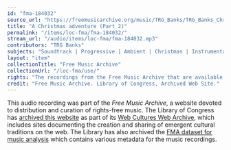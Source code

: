 ```yaml
---
id: "fma-184032"
source_url: "https://freemusicarchive.org/music/TRG_Banks/TRG_Banks_Christmas_Album/A_Christmas_adventure_Part_2"
title: "A Christmas adventure (Part 2)"
permalink: "/items/loc-fma/fma-184032/"
stream_url: "/audio/items/loc-fma/fma-184032.mp3"
contributors: "TRG Banks"
subjects: "Soundtrack | Progressive | Ambient | Christmas | Instrumental"
layout: "item"
collectionTitle: "Free Music Archive"
collectionUrl: "/loc-fma/use/"
rights: "The recordings from the Free Music Archive that are available on Citizen DJ have a CC0 1.0 Universal License (Public Domain Dedication) which means you can copy, modify, distribute and perform the work, even for commercial purposes, all without asking permission."
credit: "Free Music Archive. Library of Congress, Archived Web Site."
---
```


This audio recording was part of the _Free Music Archive_, a website devoted to distribution and curation of rights-free music. The Library of Congress has [archived this website](https://www.loc.gov/item/lcwaN0026492/) as part of its [Web Cultures Web Archive](https://www.loc.gov/collections/web-cultures-web-archive/about-this-collection/), which includes sites documenting the creation and sharing of emergent cultural traditions on the web. The Library has also archived the [FMA dataset for music analysis](https://catalog.loc.gov/vwebv/search?searchCode=LCCN&searchArg=2018655052&searchType=1&permalink=y) which contains various metadata for the music recordings.